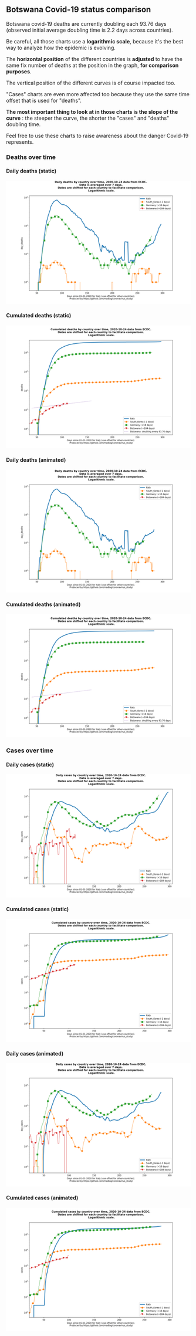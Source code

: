 ## Botswana Covid-19 status comparison 

Botswana covid-19 deaths are currently doubling each 93.76 days (observed initial average doubling time is 2.2 days across countries).



Be careful, all those charts use a **logarithmic scale**, because it's the best way to analyze how the epidemic is evolving.
 
The **horizontal position** of the different countries is **adjusted** to have the same fix number of deaths at the position in the graph, **for comparison purposes**.

The vertical position of the different curves is of course impacted too.

"Cases" charts are even more affected too because they use the same time offset that is used for "deaths".

**The most important thing to look at in those charts is the slope of the curve** : the steeper the curve, the shorter the "cases" and "deaths" doubling time.

Feel free to use these charts to raise awareness about the danger Covid-19 represents. 


 
### Deaths over time
 
#### Daily deaths (static)
![Botswana covid-19 daily deaths static chart](https://raw.githubusercontent.com/madlag/coronavirus_study/master/notebooks/graphs/2020-10-24/countries/Botswana/2020-10-24_Botswana_day_deaths.png "Botswana covid-19 day_deaths static chart")   
 
#### Cumulated deaths (static)
![Botswana covid-19 cumulated deaths static chart](https://raw.githubusercontent.com/madlag/coronavirus_study/master/notebooks/graphs/2020-10-24/countries/Botswana/2020-10-24_Botswana_deaths.png "Botswana covid-19 deaths static chart")   
 
#### Daily deaths (animated)
![Botswana covid-19 daily deaths animated chart](https://raw.githubusercontent.com/madlag/coronavirus_study/master/notebooks/graphs/2020-10-24/countries/Botswana/2020-10-24_Botswana_day_deaths.gif "Botswana covid-19 day_deaths animated chart")   
 
#### Cumulated deaths (animated)
![Botswana covid-19 cumulated deaths animated chart](https://raw.githubusercontent.com/madlag/coronavirus_study/master/notebooks/graphs/2020-10-24/countries/Botswana/2020-10-24_Botswana_deaths.gif "Botswana covid-19 deaths animated chart")   

 
### Cases over time
 
#### Daily cases (static)
![Botswana covid-19 daily cases static chart](https://raw.githubusercontent.com/madlag/coronavirus_study/master/notebooks/graphs/2020-10-24/countries/Botswana/2020-10-24_Botswana_day_cases.png "Botswana covid-19 day_cases static chart")   
 
#### Cumulated cases (static)
![Botswana covid-19 cumulated cases static chart](https://raw.githubusercontent.com/madlag/coronavirus_study/master/notebooks/graphs/2020-10-24/countries/Botswana/2020-10-24_Botswana_cases.png "Botswana covid-19 cases static chart")   
 
#### Daily cases (animated)
![Botswana covid-19 daily cases animated chart](https://raw.githubusercontent.com/madlag/coronavirus_study/master/notebooks/graphs/2020-10-24/countries/Botswana/2020-10-24_Botswana_day_cases.gif "Botswana covid-19 day_cases animated chart")   
 
#### Cumulated cases (animated)
![Botswana covid-19 cumulated cases animated chart](https://raw.githubusercontent.com/madlag/coronavirus_study/master/notebooks/graphs/2020-10-24/countries/Botswana/2020-10-24_Botswana_cases.gif "Botswana covid-19 cases animated chart")   


